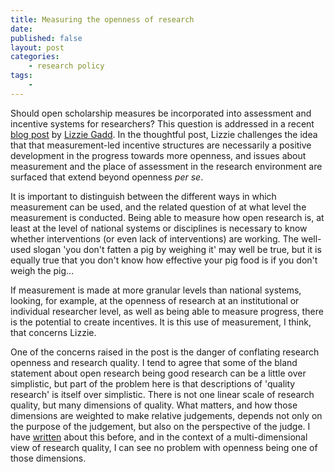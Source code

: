 ```yaml
---
title: Measuring the openness of research
date: 
published: false
layout: post
categories:
    - research policy
tags:
    - 
---
```


<!--
OUTLINE

- intro/context
- measurement is an important part of policy development implemention
- linking to assessment and incentives is also important - 'making space' argument
- and openness is a legitimate dimension of quality.
-->

Should open scholarship measures be incorporated into assessment and incentive systems for researchers? This question is addressed in a recent [blog post](https://thebibliomagician.wordpress.com/2018/08/21/measuring-openness-should-we-be-careful-what-we-wish-for/) by [Lizzie Gadd](https://twitter.com/lizziegadd?). In the thoughtful post, Lizzie challenges the idea that that measurement-led incentive structures are necessarily a positive development in the progress towards more openness, and issues about measurement and the place of assessment in the research environment are surfaced that extend beyond openness _per se_.

It is important to distinguish between the different ways in which measurement can be used, and the related question of at what level the measurement is conducted. Being able to measure how open research is, at least at the level of national systems or disciplines is necessary to know whether interventions (or even lack of interventions) are working. The well-used slogan 'you don't fatten a pig by weighing it' may well be true, but it is equally true that you don't know how effective your pig food is if you don't weigh the pig...

If measurement is made at more granular levels than national systems, looking, for example, at the openness of research at an institutional or individual researcher level, as well as being able to measure progress, there is the potential to create incentives. It is this use of measurement, I think, that concerns Lizzie.

One of the concerns raised in the post is the danger of conflating research openness and research quality. I tend to agree that some of the bland statement about open research being good research can be a little over simplistic, but part of the problem here is that descriptions of 'quality research' is itself over simplistic. There is not one linear scale of research quality, but many dimensions of quality. What matters, and how those dimensions are weighted to make relative judgements, depends not only on the purpose of the judgement, but also on the perspective of the judge. I have [written](https://stevenhill.org.uk/dimensions-of-quality-research/) about this before, and in the context of a multi-dimensional view of research quality, I can see no problem with openness being one of those dimensions.
